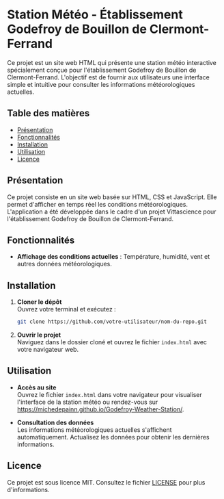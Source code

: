# Station Météo - Établissement Godefroy de Bouillon de Clermont-Ferrand

Ce projet est un site web HTML qui présente une station météo interactive spécialement conçue pour l'établissement Godefroy de Bouillon de Clermont-Ferrand. L'objectif est de fournir aux utilisateurs une interface simple et intuitive pour consulter les informations météorologiques actuelles.

## Table des matières

- [Présentation](#présentation)
- [Fonctionnalités](#fonctionnalités)
- [Installation](#installation)
- [Utilisation](#utilisation)
- [Licence](#licence)

## Présentation

Ce projet consiste en un site web basée sur HTML, CSS et JavaScript. Elle permet d'afficher en temps réel les conditions météorologiques. L'application a été développée dans le cadre d'un projet Vittascience pour l'établissement Godefroy de Bouillon de Clermont-Ferrand.

## Fonctionnalités

- **Affichage des conditions actuelles** : Température, humidité, vent et autres données météorologiques.

## Installation

1. **Cloner le dépôt**  
   Ouvrez votre terminal et exécutez :
   ```bash
   git clone https://github.com/votre-utilisateur/nom-du-repo.git
   ```

2. **Ouvrir le projet**  
   Naviguez dans le dossier cloné et ouvrez le fichier `index.html` avec votre navigateur web.

## Utilisation

- **Accès au site**  
  Ouvrez le fichier `index.html` dans votre navigateur pour visualiser l'interface de la station météo ou rendez-vous sur https://michedepainn.github.io/Godefroy-Weather-Station/.

- **Consultation des données**  
  Les informations météorologiques actuelles s'affichent automatiquement. Actualisez les données pour obtenir les dernières informations.

## Licence

Ce projet est sous licence MIT. Consultez le fichier [LICENSE](LICENSE) pour plus d'informations.
